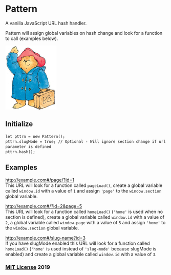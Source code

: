 # Pattern

A vanilla JavaScript URL hash handler.

Pattern will assign global variables on hash change and look for a function to call (examples below).

<img src="pattern.png" width="160" height="200">

## Initialize

```
let pttrn = new Pattern();
pttrn.slugMode = true; // Optional - Will ignore section change if url parameter is defined
pttrn.hash();
```

## Examples

http://example.com#/page/?id=1  
This URL will look for a function called ```pageLoad()```, create a global variable called ```window.id``` with a value of ```1``` and assign ```'page'``` to the ```window.section``` global variable.

http://example.com#/?id=2&page=5  
This URL will look for a function called ```homeLoad()``` (```'home'``` is used when no section is defined), create a global variable called ```window.id``` with a value of ```2```, a global variable called ```window.page``` with a value of ```5``` and assign ```'home'``` to the ```window.section``` global variable.

http://example.com#/slug-name?id=3  
If you have slugMode enabled this URL will look for a function called ```homeLoad()``` (```'home'``` is used instead of ```'slug-mode'``` because slugMode is enabled) and create a global variable called ```window.id``` with a value of ```3```.

### [MIT License](https://en.wikipedia.org/wiki/MIT_License) 2019
